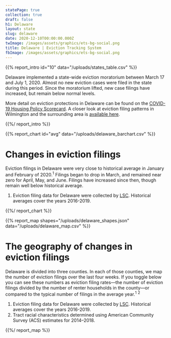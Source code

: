 ```yaml
---
statePage: true
collection: true
draft: false
h1: Delaware
layout: state
slug: delaware
date: 2020-12-10T00:00:00.000Z
twImage: /images/assets/graphics/ets-bg-social.png
title: Delaware | Eviction Tracking System
fbImage: /images/assets/graphics/ets-bg-social.png
---
```


{{% report_intro id="10" data="/uploads/states_table.csv" %}}



Delaware implemented a state-wide eviction moratorium between March 17 and July 1, 2020. Almost no new eviction cases were filed in the state during this period. Since the moratorium lifted, new case filings have increased, but remain below normal levels.

More detail on eviction protections in Delaware can be found on the [COVID-19 Housing Policy Scorecard](https://evictionlab.org/covid-policy-scorecard/de/). A closer look at eviction filing patterns in Wilmington and the surrounding area is [available here](https://evictionlab.org/eviction-tracking/wilmington-de/).



{{%/ report_intro %}}



{{% report_chart id="avg" data="/uploads/delaware_barchart.csv" %}}





# Changes in eviction filings

Eviction filings in Delaware were very close to historical average in January and February of 2020.<sup>1</sup> Filings began to drop in March, and remained near zero for April, May, and June. Filings have increased since then, though remain well below historical average.

1. Eviction filing data for Delaware were collected by [LSC](https://www.lsc.gov/). Historical averages cover the years 2016-2019.





{{%/ report_chart %}}



{{% report_map shapes="/uploads/delaware_shapes.json" data="/uploads/delaware_map.csv" %}}

# The geography of changes in eviction filings

Delaware is divided into three counties. In each of those counties, we map the number of eviction filings over the last four weeks. If you toggle below you can see these numbers as eviction filing rates—the number of eviction filings divided by the number of renter households in the county—or compared to the typical number of filings in the average year.<sup>1</sup> <sup>2</sup>

1. Eviction filing data for Delaware were collected by [LSC](https://www.lsc.gov/). Historical averages cover the years 2016-2019.
2. Tract racial characteristics determined using American Community Survey (ACS) estimates for 2014–2018.

{{%/ report_map %}}